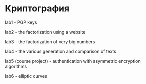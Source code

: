 # Криптография


lab1 - PGP keys

lab2 - the factorization using a website

lab3 - the factorization of very big numbers

lab4 - the various generation and comparison of texts

lab5 (course project) - authentication with asymmetric encryption algorithms

lab6 - elliptic curves
